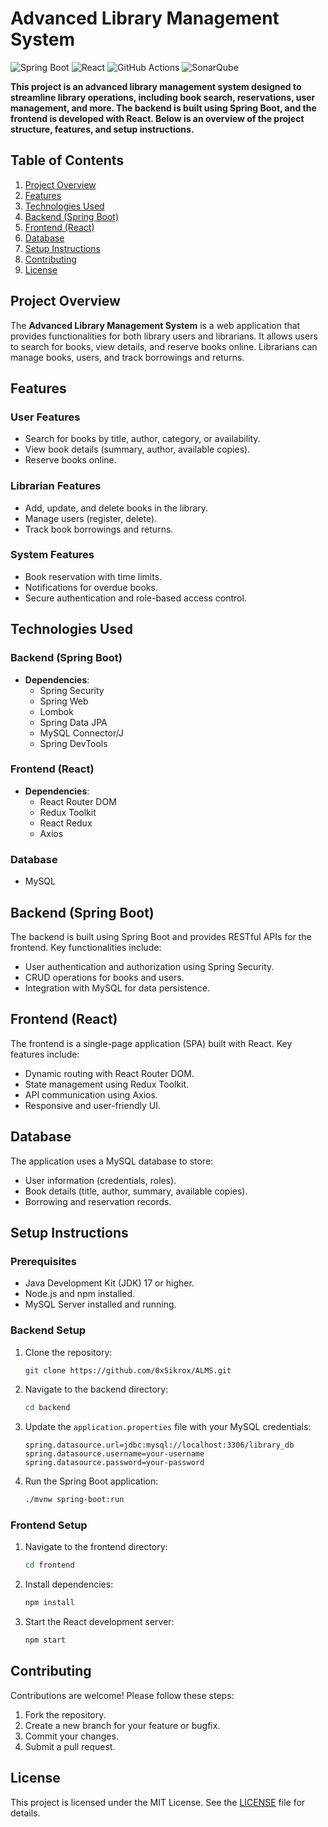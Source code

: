 # Advanced Library Management System

![Spring Boot](https://img.shields.io/badge/Spring%20Boot-6DB33F?style=for-the-badge&logo=spring&logoColor=white) ![React](https://img.shields.io/badge/React-20232A?style=for-the-badge&logo=react&logoColor=61DAFB) ![GitHub Actions](https://img.shields.io/badge/GitHub%20Actions-2088FF?style=for-the-badge&logo=github-actions&logoColor=white) ![SonarQube](https://img.shields.io/badge/SonarQube-4E9BCD?style=for-the-badge&logo=sonarqube&logoColor=white)

**This project is an advanced library management system designed to streamline library operations, including book search, reservations, user management, and more. The backend is built using **Spring Boot**, and the frontend is developed with **React**. Below is an overview of the project structure, features, and setup instructions.**

## Table of Contents
1. [Project Overview](#project-overview)
2. [Features](#features)
3. [Technologies Used](#technologies-used)
4. [Backend (Spring Boot)](#backend-spring-boot)
5. [Frontend (React)](#frontend-react)
6. [Database](#database)
7. [Setup Instructions](#setup-instructions)
8. [Contributing](#contributing)
9. [License](#license)

## Project Overview

The **Advanced Library Management System** is a web application that provides functionalities for both library users and librarians. It allows users to search for books, view details, and reserve books online. Librarians can manage books, users, and track borrowings and returns.

## Features

### User Features
- Search for books by title, author, category, or availability.
- View book details (summary, author, available copies).
- Reserve books online.

### Librarian Features
- Add, update, and delete books in the library.
- Manage users (register, delete).
- Track book borrowings and returns.

### System Features
- Book reservation with time limits.
- Notifications for overdue books.
- Secure authentication and role-based access control.


## Technologies Used

### Backend (Spring Boot)
- **Dependencies**:
  - Spring Security
  - Spring Web
  - Lombok
  - Spring Data JPA
  - MySQL Connector/J
  - Spring DevTools

### Frontend (React)
- **Dependencies**:
  - React Router DOM
  - Redux Toolkit
  - React Redux
  - Axios

### Database
- MySQL


## Backend (Spring Boot)

The backend is built using Spring Boot and provides RESTful APIs for the frontend. Key functionalities include:
- User authentication and authorization using Spring Security.
- CRUD operations for books and users.
- Integration with MySQL for data persistence.


## Frontend (React)

The frontend is a single-page application (SPA) built with React. Key features include:
- Dynamic routing with React Router DOM.
- State management using Redux Toolkit.
- API communication using Axios.
- Responsive and user-friendly UI.



## Database

The application uses a MySQL database to store:
- User information (credentials, roles).
- Book details (title, author, summary, available copies).
- Borrowing and reservation records.



## Setup Instructions

### Prerequisites
- Java Development Kit (JDK) 17 or higher.
- Node.js and npm installed.
- MySQL Server installed and running.

### Backend Setup
1. Clone the repository:
   
   ```bash
   git clone https://github.com/0xSikrox/ALMS.git
   ```
3. Navigate to the backend directory:
   
   ```bash
   cd backend
   ```
5. Update the `application.properties` file with your MySQL credentials:
   
   ```properties
   spring.datasource.url=jdbc:mysql://localhost:3306/library_db
   spring.datasource.username=your-username
   spring.datasource.password=your-password
   ```
7. Run the Spring Boot application:
   
   ```bash
   ./mvnw spring-boot:run
   ```

### Frontend Setup
1. Navigate to the frontend directory:
   
   ```bash
   cd frontend
   ```
3. Install dependencies:
   
   ```bash
   npm install
   ```
5. Start the React development server:
   
   ```bash
   npm start
   ```

## Contributing

Contributions are welcome! Please follow these steps:
1. Fork the repository.
2. Create a new branch for your feature or bugfix.
3. Commit your changes.
4. Submit a pull request.

## License

This project is licensed under the MIT License. See the [LICENSE](LICENSE) file for details.
